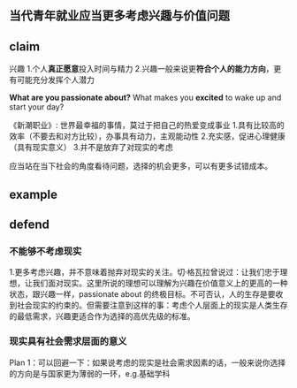 ## 当代青年就业应当更多考虑兴趣与价值问题

## claim

兴趣
1.个人**真正愿意**投入时间与精力
2.兴趣一般来说更**符合个人的能力方向**，更有可能充分发挥个人潜力

**What are you passionate about?** 
What makes you **excited** to wake up and start your day?

《新潮职业》: 世界最幸福的事情，莫过于把自己的热爱变成事业
1.具有比较高的效率（不要去和对方比较），办事具有动力，主观能动性
2.充实感，促进心理健康（具有现实意义）
3.并不是放弃了对现实的考虑

应当站在当下社会的角度看待问题，选择的机会更多，可以有更多试错成本。

## example

## defend
### 不能够不考虑现实
1.更多考虑兴趣，并不意味着抛弃对现实的关注。切·格瓦拉曾说过：让我们忠于理想，让我们面对现实。这里所说的理想可以理解为兴趣在价值意义上的更高的一种状态，跟兴趣一样，passionate about 的终极目标。不可否认，人的生存是要收到社会现实的约束的。但需要注意到这样的事：考虑个人层面上的现实是人类生存的最低需求，兴趣更适合作为选择的高优先级的标准。

### 现实具有社会需求层面的意义
Plan 1：可以回避一下：如果说考虑的现实是社会需求因素的话，一般来说你选择的方向是与国家更为薄弱的一环，e.g.基础学科




<!--stackedit_data:
eyJoaXN0b3J5IjpbMTQyNjMzOTcxNiwtMTkyMjAxNzQ4LC03ND
Q4ODA5ODAsLTc3MTY0NzA2MCwtMTY4NDY0MTgwMCwxNTg4NjY0
NDkwLDk0ODMwNzI4NywtMjA5Mjc2ODM4OSwtNDYxNzMzNDk2LC
0yMDg4NzQ2NjEyXX0=
-->